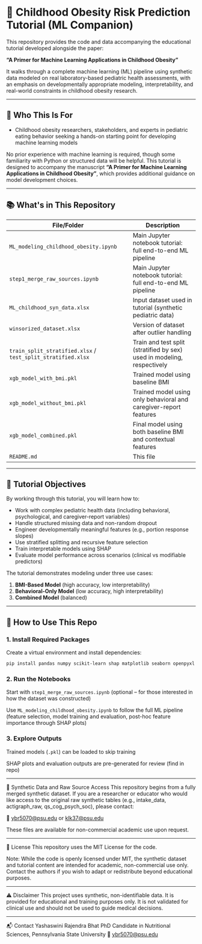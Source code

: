 # 🧠 Childhood Obesity Risk Prediction Tutorial (ML Companion)

This repository provides the code and data accompanying the educational tutorial developed alongside the paper:

**“A Primer for Machine Learning Applications in Childhood Obesity”**

It walks through a complete machine learning (ML) pipeline using synthetic data modeled on real laboratory-based pediatric health assessments, with an emphasis on developmentally appropriate modeling, interpretability, and real-world constraints in childhood obesity research.

---

## 🎯 Who This Is For

- Childhood obesity researchers, stakeholders, and experts in pediatric eating behavior seeking a hands-on starting point for developing machine learning models

No prior experience with machine learning is required, though some familiarity with Python or structured data will be helpful. This tutorial is designed to accompany the manuscript **“A Primer for Machine Learning Applications in Childhood Obesity”**, which provides additional guidance on model development choices.

---

## 📚 What's in This Repository

| File/Folder | Description |
|-------------|-------------|
| `ML_modeling_childhood_obesity.ipynb` | Main Jupyter notebook tutorial: full end-to-end ML pipeline |
| `step1_merge_raw_sources.ipynb` | Main Jupyter notebook tutorial: full end-to-end ML pipeline |
| `ML_childhood_syn_data.xlsx` | Input dataset used in tutorial (synthetic pediatric data) |
| `winsorized_dataset.xlsx` | Version of dataset after outlier handling |
| `train_split_stratified.xlsx` / `test_split_stratified.xlsx` | Train and test split (stratified by sex) used in modeling, respectively |
| `xgb_model_with_bmi.pkl` | Trained model using baseline BMI |
| `xgb_model_without_bmi.pkl` | Trained model using only behavioral and caregiver-report features |
| `xgb_model_combined.pkl` | Final model using both baseline BMI and contextual features |
| `README.md` | This file |

---

## 🧠 Tutorial Objectives

By working through this tutorial, you will learn how to:

- Work with complex pediatric health data (including behavioral, psychological, and caregiver-report variables)
- Handle structured missing data and non-random dropout
- Engineer developmentally meaningful features (e.g., portion response slopes)
- Use stratified splitting and recursive feature selection
- Train interpretable models using SHAP
- Evaluate model performance across scenarios (clinical vs modifiable predictors)

The tutorial demonstrates modeling under three use cases:
1. **BMI-Based Model** (high accuracy, low interpretability)
2. **Behavioral-Only Model** (low accuracy, high interpretability)
3. **Combined Model** (balanced)

---

## 🚀 How to Use This Repo

### 1. Install Required Packages

Create a virtual environment and install dependencies:

```bash
pip install pandas numpy scikit-learn shap matplotlib seaborn openpyxl
```

### 2. Run the Notebooks

Start with `step1_merge_raw_sources.ipynb` (optional – for those interested in how the dataset was constructed)

Use `ML_modeling_childhood_obesity.ipynb` to follow the full ML pipeline
(feature selection, model training and evaluation, post-hoc feature importance through SHAP plots)

### 3. Explore Outputs
Trained models (`.pkl`) can be loaded to skip training

SHAP plots and evaluation outputs are pre-generated for review (find in repo)

---
🔐 Synthetic Data and Raw Source Access
This repository begins from a fully merged synthetic dataset. If you are a researcher or educator who would like access to the original raw synthetic tables (e.g., intake_data, actigraph_raw, qs_cog_psych_soc), please contact:

📧 [ybr5070@psu.edu](mailto:ybr5070@psu.edu) or [klk37@psu.edu](mailto:klk37@psu.edu)

These files are available for non-commercial academic use upon request.

---

📄 License
This repository uses the MIT License for the code.

Note: While the code is openly licensed under MIT, the synthetic dataset and tutorial content are intended for academic, non-commercial use only. Contact the authors if you wish to adapt or redistribute beyond educational purposes.

---

⚠️ Disclaimer
This project uses synthetic, non-identifiable data.
It is provided for educational and training purposes only.
It is not validated for clinical use and should not be used to guide medical decisions.

---

📬 Contact
Yashaswini Rajendra Bhat
PhD Candidate in Nutritional Sciences, Pennsylvania State University
📧 [ybr5070@psu.edu](mailto:ybr5070@psu.edu) 


